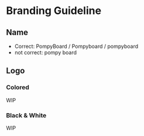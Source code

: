 # Branding Guideline

## Name

- Correct: PompyBoard / Pompyboard / pompyboard
- not correct: pompy board

## Logo

### Colored

WIP

### Black & White

WIP
